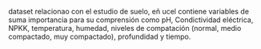 dataset relacionao con el estudio de suelo, eñ ucel contiene variables de suma importancia para su comprensión como pH, Condictividad eléctrica, NPKK, temperatura, humedad, niveles de compatación (normal, medio compactado, muy compactado), profundidad y tiempo.
